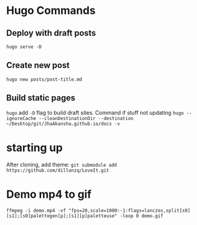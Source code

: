 # Hugo Commands

## Deploy with draft posts
`hugo serve -D`

## Create new post
`hugo new posts/post-title.md`

## Build static pages
`hugo` add `-D` flag to build draft sites. 
Command if stuff not updating `hugo --ignoreCache --cleanDestinationDir --destination ~/Desktop/git/JhaAkansha.github.io/docs -v`

#  starting up
After cloning, add theme: `git submodule add https://github.com/dillonzq/LoveIt.git`

# Demo mp4 to gif
`ffmpeg -i demo.mp4 -vf "fps=20,scale=1000:-1:flags=lanczos,split[s0][s1];[s0]palettegen[p];[s1][p]paletteuse" -loop 0 demo.gif`